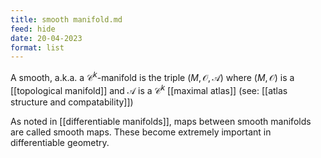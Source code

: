 ```yaml
---
title: smooth manifold.md
feed: hide
date: 20-04-2023
format: list
---
```



A smooth, a.k.a. a $\mathcal C^k$-manifold is the triple $(M, \mathcal O, \mathscr A)$  where $(M, \mathcal O)$ is a [[topological manifold]] and $\mathscr A$ is a $\mathcal C^k$ [[maximal atlas]] (see: [[atlas structure and compatability]])

As noted in [[differentiable manifolds]], maps between smooth manifolds are called smooth maps. These become extremely important in differentiable geometry.
